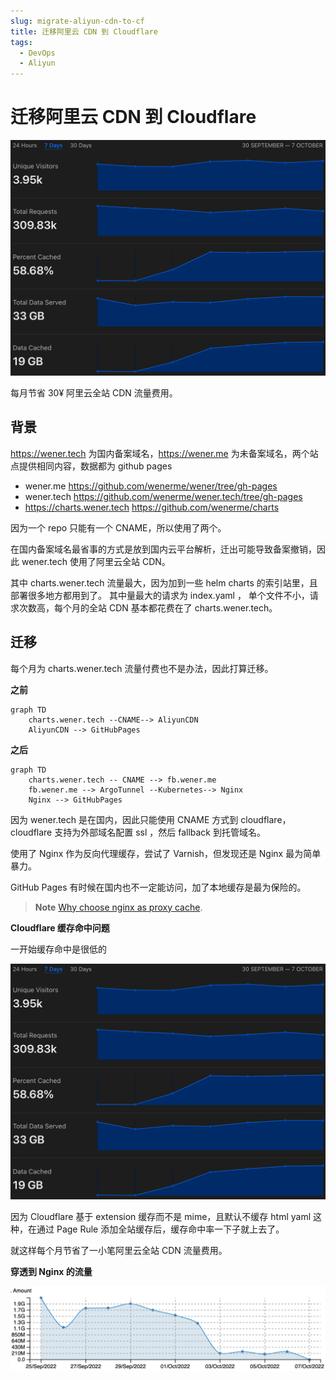 ```yaml
---
slug: migrate-aliyun-cdn-to-cf
title: 迁移阿里云 CDN 到 Cloudflare
tags:
  - DevOps
  - Aliyun
---
```


# 迁移阿里云 CDN 到 Cloudflare

![](./2022-10-07-cf-stat.png)

每月节省 30¥ 阿里云全站 CDN 流量费用。

<!-- more -->

## 背景

https://wener.tech 为国内备案域名，https://wener.me 为未备案域名，两个站点提供相同内容，数据都为 github pages

- wener.me https://github.com/wenerme/wener/tree/gh-pages
- wener.tech https://github.com/wenerme/wener.tech/tree/gh-pages
- https://charts.wener.tech https://github.com/wenerme/charts

因为一个 repo 只能有一个 CNAME，所以使用了两个。

在国内备案域名最省事的方式是放到国内云平台解析，迁出可能导致备案撤销，因此 wener.tech 使用了阿里云全站 CDN。

其中 charts.wener.tech 流量最大，因为加到一些 helm charts 的索引站里，且部署很多地方都用到了。
其中量最大的请求为 index.yaml ， 单个文件不小，请求次数高，每个月的全站 CDN 基本都花费在了 charts.wener.tech。

## 迁移

每个月为 charts.wener.tech 流量付费也不是办法，因此打算迁移。

**之前**

```mermaid
graph TD
    charts.wener.tech --CNAME--> AliyunCDN
    AliyunCDN --> GitHubPages
```

**之后**

```mermaid
graph TD
    charts.wener.tech -- CNAME --> fb.wener.me
    fb.wener.me --> ArgoTunnel --Kubernetes--> Nginx
    Nginx --> GitHubPages
```

因为 wener.tech 是在国内，因此只能使用 CNAME 方式到 cloudflare，cloudflare 支持为外部域名配置 ssl ，然后 fallback 到托管域名。

使用了 Nginx 作为反向代理缓存，尝试了 Varnish，但发现还是 Nginx 最为简单暴力。

GitHub Pages 有时候在国内也不一定能访问，加了本地缓存是最为保险的。

> **Note** [Why choose nginx as proxy cache](https://wener.me/notes/devops/web/proxy-cache).

**Cloudflare 缓存命中问题**

一开始缓存命中是很低的

![](./2022-10-07-cf-stat.png)

因为 Cloudflare 基于 extension 缓存而不是 mime，且默认不缓存 html yaml 这种，在通过 Page Rule 添加全站缓存后，缓存命中率一下子就上去了。

就这样每个月节省了一小笔阿里云全站 CDN 流量费用。

**穿透到 Nginx 的流量**

![](./2022-10-07-goaccess-stat.png)
